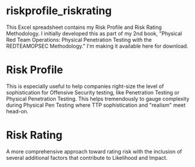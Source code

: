 # riskprofile_riskrating
This Excel spreadsheet contains my Risk Profile and Risk Rating Methodology. I initially developed this as part of my 2nd book, "Physical Red Team Operations: Physical Penetration Testing with the REDTEAMOPSEC Methodology." I'm making it available here for download.

# Risk Profile
This is especially useful to help companies right-size the level of sophistication for Offensive Security testing, like Penetration Testing or Physical Penetration Testing. This helps tremendously to gauge complexity during Physical Pen Testing where TTP sophistication and "realism" meet head-on.

# Risk Rating
A more comprehensive approach toward rating risk with the inclusion of several additional factors that contribute to Likelihood and Impact. 
